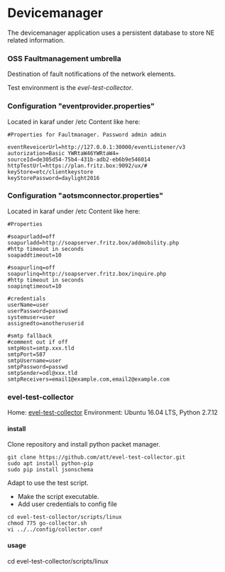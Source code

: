 # Devicemanager

The devicemanager application uses a persistent database to store NE related information.


### OSS Faultmanagement umbrella

Destination of fault notifications of the network elements.

Test environment is the *evel-test-collector*.

### Configuration "eventprovider.properties"

Located in karaf under /etc
Content like here:

  ```
  #Properties for Faultmanager. Password admin admin

  eventReveicerUrl=http://127.0.0.1:30000/eventListener/v3
  autorization=Basic YWRtaW46YWRtaW4=
  sourceId=de305d54-75b4-431b-adb2-eb6b9e546014
  httpTestUrl=https://plan.fritz.box:9092/ux/#
  keyStore=etc/clientkeystore
  keyStorePassword=daylight2016
  ```

### Configuration "aotsmconnector.properties"

Located in karaf under /etc
Content like here:

  ```
  #Properties

  #soapurladd=off
  soapurladd=http://soapserver.fritz.box/addmobility.php
  #http timeout in seconds
  soapaddtimeout=10
  
  #soapurlinq=off
  soapurlinq=http://soapserver.fritz.box/inquire.php
  #http timeout in seconds
  soapinqtimeout=10
   
  #credentials
  userName=user
  userPassword=passwd
  systemuser=user
  assignedto=anotheruserid

  #smtp fallback
  #comment out if off
  smtpHost=smtp.xxx.tld
  smtpPort=587
  smtpUsername=user
  smtpPassword=passwd
  smtpSender=odl@xxx.tld
  smtpReceivers=email1@example.com,email2@example.com
  ```

### evel-test-collector

Home: [evel-test-collector](https://github.com/att/evel-test-collector)
Environment: Ubuntu 16.04 LTS, Python 2.7.12

#### install

Clone repository and install python packet manager.
```
git clone https://github.com/att/evel-test-collector.git
sudo apt install python-pip
sudo pip install jsonschema

```
Adapt to use the test script.

  * Make the script executable.
  * Add user credentials to config file

```
cd evel-test-collector/scripts/linux
chmod 775 go-collector.sh
vi ../../config/collector.conf

```


#### usage

cd evel-test-collector/scripts/linux


